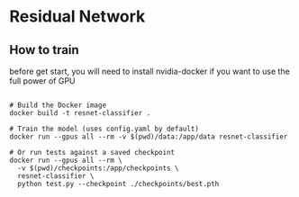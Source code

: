 # Residual Network 
 
## How to train 

before get start, you will need to install nvidia-docker if you want to use the full power of GPU 

```shell

# Build the Docker image
docker build -t resnet-classifier .

# Train the model (uses config.yaml by default)
docker run --gpus all --rm -v $(pwd)/data:/app/data resnet-classifier

# Or run tests against a saved checkpoint
docker run --gpus all --rm \
  -v $(pwd)/checkpoints:/app/checkpoints \
  resnet-classifier \
  python test.py --checkpoint ./checkpoints/best.pth

```

